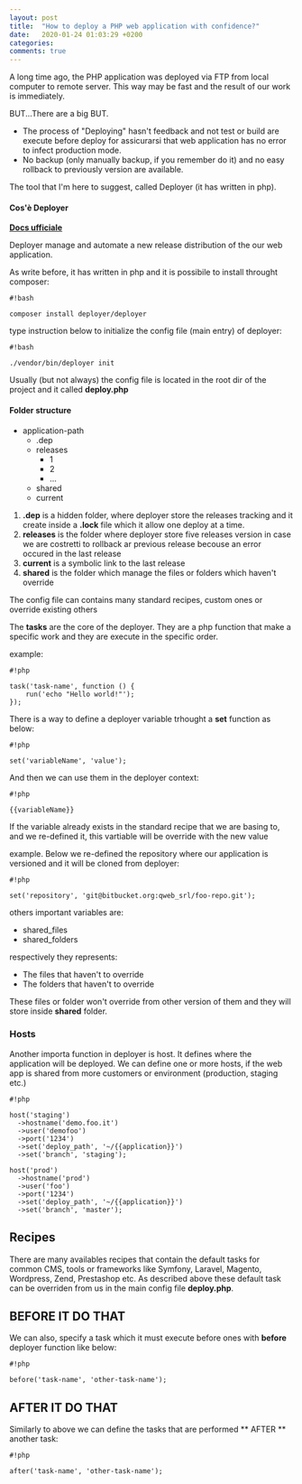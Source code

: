 ```yaml
---
layout: post
title:  "How to deploy a PHP web application with confidence?"
date:   2020-01-24 01:03:29 +0200
categories:
comments: true
---
```


A long time ago, the PHP application was deployed via FTP from local computer to remote server. This way may be fast and the result of our work is immediately.

BUT...There are a big BUT.

- The process of "Deploying" hasn't feedback and not test or build are execute before deploy for assicurarsi that web application has no error to infect production mode.
- No backup (only manually backup, if you remember do it) and no easy rollback to previously version are available.

The tool that I'm here to suggest, called Deployer (it has written in php).

#### Cos'è Deployer

**[Docs ufficiale](https://deployer.org/docs/getting-started.html)**

Deployer manage and automate a new release distribution of the our web application.

As write before, it has written in php and it is possibile to install throught composer:

```
#!bash

composer install deployer/deployer
```

type instruction below to initialize the config file (main entry) of deployer:

```
#!bash

./vendor/bin/deployer init
```

Usually (but not always) the config file is located in the root dir of the project and it called **deploy.php**

#### Folder structure ##

- application-path
    - .dep
    - releases
        - 1
        - 2
        - ...
    - shared
    - current

1. **.dep** is a hidden folder, where deployer store the releases tracking and it create inside a **.lock** file which it allow one deploy at a time.
2. **releases** is the folder where deployer store five releases version in case we are costretti to rollback ar previous release becouse an error occured in the last release
3. **current** is a symbolic link to the last release
4. **shared** is the folder which manage the files or folders which haven't override

The config file can contains many standard recipes, custom ones or override existing others

The **tasks** are the core of the deployer. They are a php function that make a specific work and they are execute in the specific order.

example:

```
#!php

task('task-name', function () {
    run('echo "Hello world!"');
});
```

There is a way to define a deployer variable trhought a **set** function as below:

```
#!php

set('variableName', 'value');
```

And then we can use them in the deployer context:

```
#!php

{{variableName}}
```

If the variable already exists in the standard recipe that we are basing to, and we re-defined it, this vartiable will be override with the new value

example. Below we re-defined the repository where our application is versioned and it will be cloned from deployer:

```
#!php

set('repository', 'git@bitbucket.org:qweb_srl/foo-repo.git');
```

others important variables are:
* shared_files
* shared_folders

respectively they represents:
* The files that haven't to override
* The folders that haven't to override

These files or folder won't override from other version of them and they will store inside **shared** folder.

### Hosts

Another importa function in deployer is host. It defines where the application will be deployed.
We can define one or more hosts, if the web app is shared from more customers or environment (production, staging etc.) 

```
#!php

host('staging')
  ->hostname('demo.foo.it')
  ->user('demofoo')
  ->port('1234')
  ->set('deploy_path', '~/{{application}}')
  ->set('branch', 'staging');

host('prod')
  ->hostname('prod')
  ->user('foo')
  ->port('1234')
  ->set('deploy_path', '~/{{application}}')
  ->set('branch', 'master');
```

## Recipes ##

There are many availables recipes that contain the default tasks for common CMS, tools or frameworks like Symfony, Laravel, Magento, Wordpress, Zend, Prestashop etc.
As described above these default task can be overriden from us in the main config file **deploy.php**.

## BEFORE IT DO THAT ##

We can also, specify a task which it must execute before ones with **before** deployer function like below:

```
#!php

before('task-name', 'other-task-name');
```

## AFTER IT DO THAT ##

Similarly to above we can define the tasks that are performed ** AFTER ** another task:

```
#!php

after('task-name', 'other-task-name');
```







